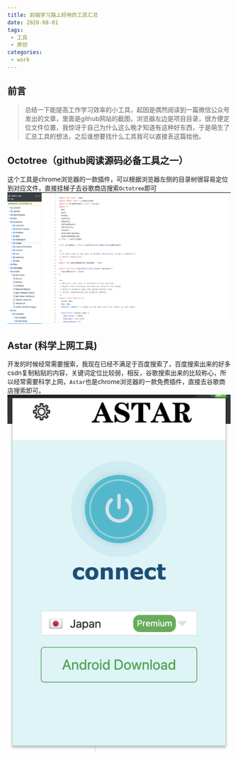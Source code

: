 ```yaml
---
title: 前端学习路上好用的工具汇总
date: 2020-08-01
tags:
 - 工具
 - 原创    
categories: 
 - work
---
```


## 前言

> 总结一下能提高工作学习效率的小工具，起因是偶然阅读到一篇微信公众号发出的文章，里面是github网站的截图，浏览器左边是项目目录，很方便定位文件位置，我惊讶于自己为什么这么晚才知道有这种好东西，于是萌生了汇总工具的想法，之后谁想要找什么工具我可以直接丢这篇给他。

## Octotree（github阅读源码必备工具之一）

这个工具是chrome浏览器的一款插件，可以根据浏览器左侧的目录树很容易定位到对应文件，直接挂梯子去谷歌商店搜索`Octotree`即可
![octotree](../../images/github.png)

## Astar (科学上网工具)

开发的时候经常需要搜索，我现在已经不满足于百度搜索了，百度搜索出来的好多csdn复制粘贴的内容，关键词定位比较弱，相反，谷歌搜索出来的比较称心，所以经常需要科学上网，`Astar`也是chrome浏览器的一款免费插件，直接去谷歌商店搜索即可。
![Astar](../../images/astar.png)


